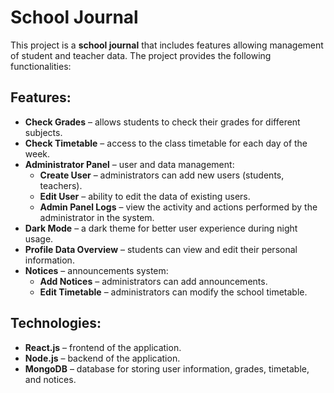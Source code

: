 # School Journal

This project is a **school journal** that includes features allowing management of student and teacher data. The project provides the following functionalities:

## Features:
- **Check Grades** – allows students to check their grades for different subjects.
- **Check Timetable** – access to the class timetable for each day of the week.
- **Administrator Panel** – user and data management:
  * **Create User** – administrators can add new users (students, teachers).
  * **Edit User** – ability to edit the data of existing users.
  * **Admin Panel Logs** – view the activity and actions performed by the administrator in the system.
- **Dark Mode** – a dark theme for better user experience during night usage.
- **Profile Data Overview** – students can view and edit their personal information.
- **Notices** – announcements system:
  * **Add Notices** – administrators can add announcements.
  * **Edit Timetable** – administrators can modify the school timetable.

## Technologies:
- **React.js** – frontend of the application.
- **Node.js** – backend of the application.
- **MongoDB** – database for storing user information, grades, timetable, and notices.
